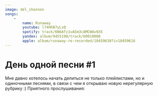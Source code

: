 ```yaml
---
image: del_shannon
songs:
    -
        name: Runaway
        youtube: l74HhB7yLsQ
        spotify: track/6N6Afz1vASm3cAMCWAv6X5
        yandex: album/9455190/track/60910008
        apple: album/runaway-re-recorded/18459638?i=18459616
---
```

# День одной песни #1

Мне давно хотелось начать делиться не только плейлистами, но и одиночными песнями, в связи с чем
я открываю новую нерегулярную рубрику :) Приятного прослушивания: